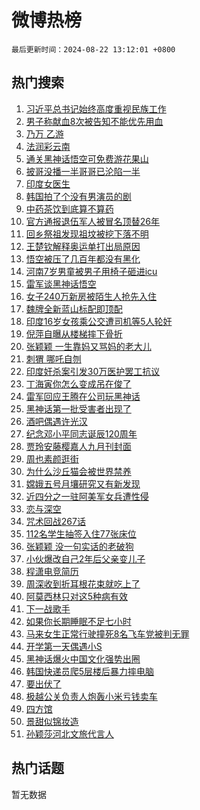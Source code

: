 # 微博热榜

`最后更新时间：2024-08-22 13:12:01 +0800`

## 热门搜索

1. [习近平总书记始终高度重视民族工作](https://m.weibo.cn/search?containerid=100103type%3D1%26t%3D10%26q%3D%23%E4%B9%A0%E8%BF%91%E5%B9%B3%E6%80%BB%E4%B9%A6%E8%AE%B0%E5%A7%8B%E7%BB%88%E9%AB%98%E5%BA%A6%E9%87%8D%E8%A7%86%E6%B0%91%E6%97%8F%E5%B7%A5%E4%BD%9C%23&stream_entry_id=51&isnewpage=1&extparam=seat%3D1%26filter_type%3Drealtimehot%26stream_entry_id%3D51%26c_type%3D51%26q%3D%2523%25E4%25B9%25A0%25E8%25BF%2591%25E5%25B9%25B3%25E6%2580%25BB%25E4%25B9%25A6%25E8%25AE%25B0%25E5%25A7%258B%25E7%25BB%2588%25E9%25AB%2598%25E5%25BA%25A6%25E9%2587%258D%25E8%25A7%2586%25E6%25B0%2591%25E6%2597%258F%25E5%25B7%25A5%25E4%25BD%259C%2523%26pos%3D0%26dgr%3D0%26cate%3D10103%26display_time%3D1724303520%26pre_seqid%3D1724303519982022823227)
1. [男子称献血8次被告知不能优先用血](https://m.weibo.cn/search?containerid=100103type%3D1%26t%3D10%26q%3D%23%E7%94%B7%E5%AD%90%E7%A7%B0%E7%8C%AE%E8%A1%808%E6%AC%A1%E8%A2%AB%E5%91%8A%E7%9F%A5%E4%B8%8D%E8%83%BD%E4%BC%98%E5%85%88%E7%94%A8%E8%A1%80%23&stream_entry_id=31&isnewpage=1&extparam=seat%3D1%26stream_entry_id%3D31%26realpos%3D1%26band_rank%3D1%26lcate%3D5001%26filter_type%3Drealtimehot%26cate%3D5001%26pos%3D0%26q%3D%2523%25E7%2594%25B7%25E5%25AD%2590%25E7%25A7%25B0%25E7%258C%25AE%25E8%25A1%25808%25E6%25AC%25A1%25E8%25A2%25AB%25E5%2591%258A%25E7%259F%25A5%25E4%25B8%258D%25E8%2583%25BD%25E4%25BC%2598%25E5%2585%2588%25E7%2594%25A8%25E8%25A1%2580%2523%26c_type%3D31%26dgr%3D0%26flag%3D1%26display_time%3D1724303520%26pre_seqid%3D1724303519982022823227)
1. [乃万 乙游](https://m.weibo.cn/search?containerid=100103type%3D1%26t%3D10%26q%3D%E4%B9%83%E4%B8%87+%E4%B9%99%E6%B8%B8&stream_entry_id=31&isnewpage=1&extparam=seat%3D1%26stream_entry_id%3D31%26realpos%3D2%26band_rank%3D2%26lcate%3D5001%26filter_type%3Drealtimehot%26cate%3D5001%26pos%3D1%26q%3D%25E4%25B9%2583%25E4%25B8%2587%2520%25E4%25B9%2599%25E6%25B8%25B8%26c_type%3D31%26dgr%3D0%26flag%3D2%26display_time%3D1724303520%26pre_seqid%3D1724303519982022823227)
1. [法润彩云南](https://m.weibo.cn/search?containerid=100103type%3D1%26t%3D10%26q%3D%23%E6%B3%95%E6%B6%A6%E5%BD%A9%E4%BA%91%E5%8D%97%23&stream_entry_id=31&isnewpage=1&extparam=seat%3D1%26stream_entry_id%3D31%26realpos%3D3%26band_rank%3D3%26lcate%3D5001%26filter_type%3Drealtimehot%26cate%3D5001%26pos%3D2%26q%3D%2523%25E6%25B3%2595%25E6%25B6%25A6%25E5%25BD%25A9%25E4%25BA%2591%25E5%258D%2597%2523%26c_type%3D31%26dgr%3D0%26flag%3D0%26display_time%3D1724303520%26pre_seqid%3D1724303519982022823227)
1. [通关黑神话悟空可免费游花果山](https://m.weibo.cn/search?containerid=100103type%3D1%26t%3D10%26q%3D%23%E9%80%9A%E5%85%B3%E9%BB%91%E7%A5%9E%E8%AF%9D%E6%82%9F%E7%A9%BA%E5%8F%AF%E5%85%8D%E8%B4%B9%E6%B8%B8%E8%8A%B1%E6%9E%9C%E5%B1%B1%23&stream_entry_id=31&isnewpage=1&extparam=seat%3D1%26stream_entry_id%3D31%26realpos%3D4%26band_rank%3D4%26lcate%3D5001%26filter_type%3Drealtimehot%26cate%3D5001%26pos%3D3%26q%3D%2523%25E9%2580%259A%25E5%2585%25B3%25E9%25BB%2591%25E7%25A5%259E%25E8%25AF%259D%25E6%2582%259F%25E7%25A9%25BA%25E5%258F%25AF%25E5%2585%258D%25E8%25B4%25B9%25E6%25B8%25B8%25E8%258A%25B1%25E6%259E%259C%25E5%25B1%25B1%2523%26c_type%3D31%26dgr%3D0%26flag%3D1%26display_time%3D1724303520%26pre_seqid%3D1724303519982022823227)
1. [披哥没播一半哥哥已沦陷一半](https://m.weibo.cn/search?containerid=100103type%3D1%26t%3D10%26q%3D%E6%8A%AB%E5%93%A5%E6%B2%A1%E6%92%AD%E4%B8%80%E5%8D%8A%E5%93%A5%E5%93%A5%E5%B7%B2%E6%B2%A6%E9%99%B7%E4%B8%80%E5%8D%8A&stream_entry_id=31&isnewpage=1&extparam=seat%3D1%26stream_entry_id%3D31%26realpos%3D5%26band_rank%3D5%26lcate%3D5001%26filter_type%3Drealtimehot%26cate%3D5001%26pos%3D4%26q%3D%25E6%258A%25AB%25E5%2593%25A5%25E6%25B2%25A1%25E6%2592%25AD%25E4%25B8%2580%25E5%258D%258A%25E5%2593%25A5%25E5%2593%25A5%25E5%25B7%25B2%25E6%25B2%25A6%25E9%2599%25B7%25E4%25B8%2580%25E5%258D%258A%26c_type%3D31%26dgr%3D0%26flag%3D1%26display_time%3D1724303520%26pre_seqid%3D1724303519982022823227)
1. [印度女医生](https://m.weibo.cn/search?containerid=100103type%3D1%26t%3D10%26q%3D%E5%8D%B0%E5%BA%A6%E5%A5%B3%E5%8C%BB%E7%94%9F&stream_entry_id=31&isnewpage=1&extparam=seat%3D1%26stream_entry_id%3D31%26realpos%3D6%26band_rank%3D6%26lcate%3D5001%26filter_type%3Drealtimehot%26cate%3D5001%26pos%3D5%26q%3D%25E5%258D%25B0%25E5%25BA%25A6%25E5%25A5%25B3%25E5%258C%25BB%25E7%2594%259F%26c_type%3D31%26dgr%3D0%26flag%3D1%26display_time%3D1724303520%26pre_seqid%3D1724303519982022823227)
1. [韩国拍了个没有男演员的剧](https://m.weibo.cn/search?containerid=100103type%3D1%26t%3D10%26q%3D%23%E9%9F%A9%E5%9B%BD%E6%8B%8D%E4%BA%86%E4%B8%AA%E6%B2%A1%E6%9C%89%E7%94%B7%E6%BC%94%E5%91%98%E7%9A%84%E5%89%A7%23&stream_entry_id=31&isnewpage=1&extparam=seat%3D1%26stream_entry_id%3D31%26realpos%3D7%26band_rank%3D7%26lcate%3D5001%26filter_type%3Drealtimehot%26cate%3D5001%26pos%3D6%26q%3D%2523%25E9%259F%25A9%25E5%259B%25BD%25E6%258B%258D%25E4%25BA%2586%25E4%25B8%25AA%25E6%25B2%25A1%25E6%259C%2589%25E7%2594%25B7%25E6%25BC%2594%25E5%2591%2598%25E7%259A%2584%25E5%2589%25A7%2523%26c_type%3D31%26dgr%3D0%26flag%3D1%26display_time%3D1724303520%26pre_seqid%3D1724303519982022823227)
1. [中药茶饮到底算不算药](https://m.weibo.cn/search?containerid=100103type%3D1%26t%3D10%26q%3D%23%E4%B8%AD%E8%8D%AF%E8%8C%B6%E9%A5%AE%E5%88%B0%E5%BA%95%E7%AE%97%E4%B8%8D%E7%AE%97%E8%8D%AF%23&stream_entry_id=31&isnewpage=1&extparam=seat%3D1%26stream_entry_id%3D31%26realpos%3D8%26band_rank%3D8%26lcate%3D5001%26filter_type%3Drealtimehot%26cate%3D5001%26pos%3D7%26q%3D%2523%25E4%25B8%25AD%25E8%258D%25AF%25E8%258C%25B6%25E9%25A5%25AE%25E5%2588%25B0%25E5%25BA%2595%25E7%25AE%2597%25E4%25B8%258D%25E7%25AE%2597%25E8%258D%25AF%2523%26c_type%3D31%26dgr%3D0%26flag%3D0%26display_time%3D1724303520%26pre_seqid%3D1724303519982022823227)
1. [官方通报退伍军人被冒名顶替26年](https://m.weibo.cn/search?containerid=100103type%3D1%26t%3D10%26q%3D%23%E5%AE%98%E6%96%B9%E9%80%9A%E6%8A%A5%E9%80%80%E4%BC%8D%E5%86%9B%E4%BA%BA%E8%A2%AB%E5%86%92%E5%90%8D%E9%A1%B6%E6%9B%BF26%E5%B9%B4%23&stream_entry_id=31&isnewpage=1&extparam=seat%3D1%26stream_entry_id%3D31%26realpos%3D9%26band_rank%3D9%26lcate%3D5001%26filter_type%3Drealtimehot%26cate%3D5001%26pos%3D8%26q%3D%2523%25E5%25AE%2598%25E6%2596%25B9%25E9%2580%259A%25E6%258A%25A5%25E9%2580%2580%25E4%25BC%258D%25E5%2586%259B%25E4%25BA%25BA%25E8%25A2%25AB%25E5%2586%2592%25E5%2590%258D%25E9%25A1%25B6%25E6%259B%25BF26%25E5%25B9%25B4%2523%26c_type%3D31%26dgr%3D0%26flag%3D1%26display_time%3D1724303520%26pre_seqid%3D1724303519982022823227)
1. [回乡祭祖发现祖坟被挖下落不明](https://m.weibo.cn/search?containerid=100103type%3D1%26t%3D10%26q%3D%23%E5%9B%9E%E4%B9%A1%E7%A5%AD%E7%A5%96%E5%8F%91%E7%8E%B0%E7%A5%96%E5%9D%9F%E8%A2%AB%E6%8C%96%E4%B8%8B%E8%90%BD%E4%B8%8D%E6%98%8E%23&stream_entry_id=31&isnewpage=1&extparam=seat%3D1%26stream_entry_id%3D31%26realpos%3D10%26band_rank%3D10%26lcate%3D5001%26filter_type%3Drealtimehot%26cate%3D5001%26pos%3D9%26q%3D%2523%25E5%259B%259E%25E4%25B9%25A1%25E7%25A5%25AD%25E7%25A5%2596%25E5%258F%2591%25E7%258E%25B0%25E7%25A5%2596%25E5%259D%259F%25E8%25A2%25AB%25E6%258C%2596%25E4%25B8%258B%25E8%2590%25BD%25E4%25B8%258D%25E6%2598%258E%2523%26c_type%3D31%26dgr%3D0%26flag%3D1%26display_time%3D1724303520%26pre_seqid%3D1724303519982022823227)
1. [王楚钦解释奥运单打出局原因](https://m.weibo.cn/search?containerid=100103type%3D1%26t%3D10%26q%3D%23%E7%8E%8B%E6%A5%9A%E9%92%A6%E8%A7%A3%E9%87%8A%E5%A5%A5%E8%BF%90%E5%8D%95%E6%89%93%E5%87%BA%E5%B1%80%E5%8E%9F%E5%9B%A0%23&stream_entry_id=31&isnewpage=1&extparam=seat%3D1%26stream_entry_id%3D31%26realpos%3D11%26band_rank%3D11%26lcate%3D5001%26filter_type%3Drealtimehot%26cate%3D5001%26pos%3D10%26q%3D%2523%25E7%258E%258B%25E6%25A5%259A%25E9%2592%25A6%25E8%25A7%25A3%25E9%2587%258A%25E5%25A5%25A5%25E8%25BF%2590%25E5%258D%2595%25E6%2589%2593%25E5%2587%25BA%25E5%25B1%2580%25E5%258E%259F%25E5%259B%25A0%2523%26c_type%3D31%26dgr%3D0%26flag%3D2%26display_time%3D1724303520%26pre_seqid%3D1724303519982022823227)
1. [悟空被压了几百年都没有黑化](https://m.weibo.cn/search?containerid=100103type%3D1%26t%3D10%26q%3D%E6%82%9F%E7%A9%BA%E8%A2%AB%E5%8E%8B%E4%BA%86%E5%87%A0%E7%99%BE%E5%B9%B4%E9%83%BD%E6%B2%A1%E6%9C%89%E9%BB%91%E5%8C%96&stream_entry_id=31&isnewpage=1&extparam=seat%3D1%26stream_entry_id%3D31%26realpos%3D12%26band_rank%3D12%26lcate%3D5001%26filter_type%3Drealtimehot%26cate%3D5001%26pos%3D11%26q%3D%25E6%2582%259F%25E7%25A9%25BA%25E8%25A2%25AB%25E5%258E%258B%25E4%25BA%2586%25E5%2587%25A0%25E7%2599%25BE%25E5%25B9%25B4%25E9%2583%25BD%25E6%25B2%25A1%25E6%259C%2589%25E9%25BB%2591%25E5%258C%2596%26c_type%3D31%26dgr%3D0%26flag%3D0%26display_time%3D1724303520%26pre_seqid%3D1724303519982022823227)
1. [河南7岁男童被男子用椅子砸进icu](https://m.weibo.cn/search?containerid=100103type%3D1%26t%3D10%26q%3D%23%E6%B2%B3%E5%8D%977%E5%B2%81%E7%94%B7%E7%AB%A5%E8%A2%AB%E7%94%B7%E5%AD%90%E7%94%A8%E6%A4%85%E5%AD%90%E7%A0%B8%E8%BF%9Bicu%23&stream_entry_id=31&isnewpage=1&extparam=seat%3D1%26stream_entry_id%3D31%26realpos%3D13%26band_rank%3D13%26lcate%3D5001%26filter_type%3Drealtimehot%26cate%3D5001%26pos%3D12%26q%3D%2523%25E6%25B2%25B3%25E5%258D%25977%25E5%25B2%2581%25E7%2594%25B7%25E7%25AB%25A5%25E8%25A2%25AB%25E7%2594%25B7%25E5%25AD%2590%25E7%2594%25A8%25E6%25A4%2585%25E5%25AD%2590%25E7%25A0%25B8%25E8%25BF%259Bicu%2523%26c_type%3D31%26dgr%3D0%26flag%3D0%26display_time%3D1724303520%26pre_seqid%3D1724303519982022823227)
1. [雷军谈黑神话悟空](https://m.weibo.cn/search?containerid=100103type%3D1%26t%3D10%26q%3D%23%E9%9B%B7%E5%86%9B%E8%B0%88%E9%BB%91%E7%A5%9E%E8%AF%9D%E6%82%9F%E7%A9%BA%23&stream_entry_id=31&isnewpage=1&extparam=seat%3D1%26stream_entry_id%3D31%26realpos%3D14%26band_rank%3D14%26lcate%3D5001%26filter_type%3Drealtimehot%26cate%3D5001%26pos%3D13%26q%3D%2523%25E9%259B%25B7%25E5%2586%259B%25E8%25B0%2588%25E9%25BB%2591%25E7%25A5%259E%25E8%25AF%259D%25E6%2582%259F%25E7%25A9%25BA%2523%26c_type%3D31%26dgr%3D0%26flag%3D1%26display_time%3D1724303520%26pre_seqid%3D1724303519982022823227)
1. [女子240万新房被陌生人抢先入住](https://m.weibo.cn/search?containerid=100103type%3D1%26t%3D10%26q%3D%23%E5%A5%B3%E5%AD%90240%E4%B8%87%E6%96%B0%E6%88%BF%E8%A2%AB%E9%99%8C%E7%94%9F%E4%BA%BA%E6%8A%A2%E5%85%88%E5%85%A5%E4%BD%8F%23&stream_entry_id=31&isnewpage=1&extparam=seat%3D1%26stream_entry_id%3D31%26realpos%3D15%26band_rank%3D15%26lcate%3D5001%26filter_type%3Drealtimehot%26cate%3D5001%26pos%3D14%26q%3D%2523%25E5%25A5%25B3%25E5%25AD%2590240%25E4%25B8%2587%25E6%2596%25B0%25E6%2588%25BF%25E8%25A2%25AB%25E9%2599%258C%25E7%2594%259F%25E4%25BA%25BA%25E6%258A%25A2%25E5%2585%2588%25E5%2585%25A5%25E4%25BD%258F%2523%26c_type%3D31%26dgr%3D0%26flag%3D0%26display_time%3D1724303520%26pre_seqid%3D1724303519982022823227)
1. [魏牌全新蓝山标配即顶配](https://m.weibo.cn/search?containerid=100103type%3D1%26t%3D10%26q%3D%23%E9%AD%8F%E7%89%8C%E5%85%A8%E6%96%B0%E8%93%9D%E5%B1%B1%E6%A0%87%E9%85%8D%E5%8D%B3%E9%A1%B6%E9%85%8D%23&stream_entry_id=31&isnewpage=1&extparam=seat%3D1%26stream_entry_id%3D31%26realpos%3D16%26flag%3D0%26band_rank%3D16%26lcate%3D5001%26filter_type%3Drealtimehot%26cate%3D5001%26pos%3D15%26q%3D%2523%25E9%25AD%258F%25E7%2589%258C%25E5%2585%25A8%25E6%2596%25B0%25E8%2593%259D%25E5%25B1%25B1%25E6%25A0%2587%25E9%2585%258D%25E5%258D%25B3%25E9%25A1%25B6%25E9%2585%258D%2523%26c_type%3D31%26dgr%3D0%26adid%3D250925%26display_time%3D1724303520%26pre_seqid%3D1724303519982022823227)
1. [印度16岁女孩乘公交遭司机等5人轮奸](https://m.weibo.cn/search?containerid=100103type%3D1%26t%3D10%26q%3D%23%E5%8D%B0%E5%BA%A616%E5%B2%81%E5%A5%B3%E5%AD%A9%E4%B9%98%E5%85%AC%E4%BA%A4%E9%81%AD%E5%8F%B8%E6%9C%BA%E7%AD%895%E4%BA%BA%E8%BD%AE%E5%A5%B8%23&stream_entry_id=31&isnewpage=1&extparam=seat%3D1%26stream_entry_id%3D31%26realpos%3D17%26band_rank%3D17%26lcate%3D5001%26filter_type%3Drealtimehot%26cate%3D5001%26pos%3D16%26q%3D%2523%25E5%258D%25B0%25E5%25BA%25A616%25E5%25B2%2581%25E5%25A5%25B3%25E5%25AD%25A9%25E4%25B9%2598%25E5%2585%25AC%25E4%25BA%25A4%25E9%2581%25AD%25E5%258F%25B8%25E6%259C%25BA%25E7%25AD%25895%25E4%25BA%25BA%25E8%25BD%25AE%25E5%25A5%25B8%2523%26c_type%3D31%26dgr%3D0%26flag%3D0%26display_time%3D1724303520%26pre_seqid%3D1724303519982022823227)
1. [倪萍自曝从楼梯摔下骨折](https://m.weibo.cn/search?containerid=100103type%3D1%26t%3D10%26q%3D%23%E5%80%AA%E8%90%8D%E8%87%AA%E6%9B%9D%E4%BB%8E%E6%A5%BC%E6%A2%AF%E6%91%94%E4%B8%8B%E9%AA%A8%E6%8A%98%23&stream_entry_id=31&isnewpage=1&extparam=seat%3D1%26stream_entry_id%3D31%26realpos%3D18%26band_rank%3D18%26lcate%3D5001%26filter_type%3Drealtimehot%26cate%3D5001%26pos%3D17%26q%3D%2523%25E5%2580%25AA%25E8%2590%258D%25E8%2587%25AA%25E6%259B%259D%25E4%25BB%258E%25E6%25A5%25BC%25E6%25A2%25AF%25E6%2591%2594%25E4%25B8%258B%25E9%25AA%25A8%25E6%258A%2598%2523%26c_type%3D31%26dgr%3D0%26flag%3D1%26display_time%3D1724303520%26pre_seqid%3D1724303519982022823227)
1. [张颖颖 一生靠妈又骂妈的老大儿](https://m.weibo.cn/search?containerid=100103type%3D1%26t%3D10%26q%3D%E5%BC%A0%E9%A2%96%E9%A2%96+%E4%B8%80%E7%94%9F%E9%9D%A0%E5%A6%88%E5%8F%88%E9%AA%82%E5%A6%88%E7%9A%84%E8%80%81%E5%A4%A7%E5%84%BF&stream_entry_id=31&isnewpage=1&extparam=seat%3D1%26stream_entry_id%3D31%26realpos%3D19%26band_rank%3D19%26lcate%3D5001%26filter_type%3Drealtimehot%26cate%3D5001%26pos%3D18%26q%3D%25E5%25BC%25A0%25E9%25A2%2596%25E9%25A2%2596%2520%25E4%25B8%2580%25E7%2594%259F%25E9%259D%25A0%25E5%25A6%2588%25E5%258F%2588%25E9%25AA%2582%25E5%25A6%2588%25E7%259A%2584%25E8%2580%2581%25E5%25A4%25A7%25E5%2584%25BF%26c_type%3D31%26dgr%3D0%26flag%3D1%26display_time%3D1724303520%26pre_seqid%3D1724303519982022823227)
1. [刺猬 哪吒自刎](https://m.weibo.cn/search?containerid=100103type%3D1%26t%3D10%26q%3D%E5%88%BA%E7%8C%AC+%E5%93%AA%E5%90%92%E8%87%AA%E5%88%8E&stream_entry_id=31&isnewpage=1&extparam=seat%3D1%26stream_entry_id%3D31%26realpos%3D20%26band_rank%3D20%26lcate%3D5001%26filter_type%3Drealtimehot%26cate%3D5001%26pos%3D19%26q%3D%25E5%2588%25BA%25E7%258C%25AC%2520%25E5%2593%25AA%25E5%2590%2592%25E8%2587%25AA%25E5%2588%258E%26c_type%3D31%26dgr%3D0%26flag%3D1%26display_time%3D1724303520%26pre_seqid%3D1724303519982022823227)
1. [印度奸杀案引发30万医护罢工抗议](https://m.weibo.cn/search?containerid=100103type%3D1%26t%3D10%26q%3D%23%E5%8D%B0%E5%BA%A6%E5%A5%B8%E6%9D%80%E6%A1%88%E5%BC%95%E5%8F%9130%E4%B8%87%E5%8C%BB%E6%8A%A4%E7%BD%A2%E5%B7%A5%E6%8A%97%E8%AE%AE%23&stream_entry_id=31&isnewpage=1&extparam=seat%3D1%26stream_entry_id%3D31%26realpos%3D21%26band_rank%3D21%26lcate%3D5001%26filter_type%3Drealtimehot%26cate%3D5001%26pos%3D20%26q%3D%2523%25E5%258D%25B0%25E5%25BA%25A6%25E5%25A5%25B8%25E6%259D%2580%25E6%25A1%2588%25E5%25BC%2595%25E5%258F%259130%25E4%25B8%2587%25E5%258C%25BB%25E6%258A%25A4%25E7%25BD%25A2%25E5%25B7%25A5%25E6%258A%2597%25E8%25AE%25AE%2523%26c_type%3D31%26dgr%3D0%26flag%3D2%26display_time%3D1724303520%26pre_seqid%3D1724303519982022823227)
1. [丁海寅你怎么变成吊在俊了](https://m.weibo.cn/search?containerid=100103type%3D1%26t%3D10%26q%3D%E4%B8%81%E6%B5%B7%E5%AF%85%E4%BD%A0%E6%80%8E%E4%B9%88%E5%8F%98%E6%88%90%E5%90%8A%E5%9C%A8%E4%BF%8A%E4%BA%86&stream_entry_id=31&isnewpage=1&extparam=seat%3D1%26stream_entry_id%3D31%26realpos%3D22%26band_rank%3D22%26lcate%3D5001%26filter_type%3Drealtimehot%26cate%3D5001%26pos%3D21%26q%3D%25E4%25B8%2581%25E6%25B5%25B7%25E5%25AF%2585%25E4%25BD%25A0%25E6%2580%258E%25E4%25B9%2588%25E5%258F%2598%25E6%2588%2590%25E5%2590%258A%25E5%259C%25A8%25E4%25BF%258A%25E4%25BA%2586%26c_type%3D31%26dgr%3D0%26flag%3D1%26display_time%3D1724303520%26pre_seqid%3D1724303519982022823227)
1. [雷军回应王腾在公司玩黑神话](https://m.weibo.cn/search?containerid=100103type%3D1%26t%3D10%26q%3D%23%E9%9B%B7%E5%86%9B%E5%9B%9E%E5%BA%94%E7%8E%8B%E8%85%BE%E5%9C%A8%E5%85%AC%E5%8F%B8%E7%8E%A9%E9%BB%91%E7%A5%9E%E8%AF%9D%23&stream_entry_id=31&isnewpage=1&extparam=seat%3D1%26stream_entry_id%3D31%26realpos%3D23%26band_rank%3D23%26lcate%3D5001%26filter_type%3Drealtimehot%26cate%3D5001%26pos%3D22%26q%3D%2523%25E9%259B%25B7%25E5%2586%259B%25E5%259B%259E%25E5%25BA%2594%25E7%258E%258B%25E8%2585%25BE%25E5%259C%25A8%25E5%2585%25AC%25E5%258F%25B8%25E7%258E%25A9%25E9%25BB%2591%25E7%25A5%259E%25E8%25AF%259D%2523%26c_type%3D31%26dgr%3D0%26flag%3D1%26display_time%3D1724303520%26pre_seqid%3D1724303519982022823227)
1. [黑神话第一批受害者出现了](https://m.weibo.cn/search?containerid=100103type%3D1%26t%3D10%26q%3D%23%E9%BB%91%E7%A5%9E%E8%AF%9D%E7%AC%AC%E4%B8%80%E6%89%B9%E5%8F%97%E5%AE%B3%E8%80%85%E5%87%BA%E7%8E%B0%E4%BA%86%23&stream_entry_id=31&isnewpage=1&extparam=seat%3D1%26stream_entry_id%3D31%26realpos%3D24%26band_rank%3D24%26lcate%3D5001%26filter_type%3Drealtimehot%26cate%3D5001%26pos%3D23%26q%3D%2523%25E9%25BB%2591%25E7%25A5%259E%25E8%25AF%259D%25E7%25AC%25AC%25E4%25B8%2580%25E6%2589%25B9%25E5%258F%2597%25E5%25AE%25B3%25E8%2580%2585%25E5%2587%25BA%25E7%258E%25B0%25E4%25BA%2586%2523%26c_type%3D31%26dgr%3D0%26flag%3D1%26display_time%3D1724303520%26pre_seqid%3D1724303519982022823227)
1. [酒吧偶遇许光汉](https://m.weibo.cn/search?containerid=100103type%3D1%26t%3D10%26q%3D%23%E9%85%92%E5%90%A7%E5%81%B6%E9%81%87%E8%AE%B8%E5%85%89%E6%B1%89%23&stream_entry_id=31&isnewpage=1&extparam=seat%3D1%26stream_entry_id%3D31%26realpos%3D25%26band_rank%3D25%26lcate%3D5001%26filter_type%3Drealtimehot%26cate%3D5001%26pos%3D24%26q%3D%2523%25E9%2585%2592%25E5%2590%25A7%25E5%2581%25B6%25E9%2581%2587%25E8%25AE%25B8%25E5%2585%2589%25E6%25B1%2589%2523%26c_type%3D31%26dgr%3D0%26flag%3D0%26display_time%3D1724303520%26pre_seqid%3D1724303519982022823227)
1. [纪念邓小平同志诞辰120周年](https://m.weibo.cn/search?containerid=100103type%3D1%26t%3D10%26q%3D%23%E7%BA%AA%E5%BF%B5%E9%82%93%E5%B0%8F%E5%B9%B3%E5%90%8C%E5%BF%97%E8%AF%9E%E8%BE%B0120%E5%91%A8%E5%B9%B4%23&stream_entry_id=31&isnewpage=1&extparam=seat%3D1%26stream_entry_id%3D31%26realpos%3D26%26band_rank%3D26%26lcate%3D5001%26filter_type%3Drealtimehot%26cate%3D5001%26pos%3D25%26q%3D%2523%25E7%25BA%25AA%25E5%25BF%25B5%25E9%2582%2593%25E5%25B0%258F%25E5%25B9%25B3%25E5%2590%258C%25E5%25BF%2597%25E8%25AF%259E%25E8%25BE%25B0120%25E5%2591%25A8%25E5%25B9%25B4%2523%26c_type%3D31%26dgr%3D0%26flag%3D0%26display_time%3D1724303520%26pre_seqid%3D1724303519982022823227)
1. [贾玲安藤樱嘉人九月刊封面](https://m.weibo.cn/search?containerid=100103type%3D1%26t%3D10%26q%3D%23%E8%B4%BE%E7%8E%B2%E5%AE%89%E8%97%A4%E6%A8%B1%E5%98%89%E4%BA%BA%E4%B9%9D%E6%9C%88%E5%88%8A%E5%B0%81%E9%9D%A2%23&stream_entry_id=31&isnewpage=1&extparam=seat%3D1%26stream_entry_id%3D31%26realpos%3D27%26band_rank%3D27%26lcate%3D5001%26filter_type%3Drealtimehot%26cate%3D5001%26pos%3D26%26q%3D%2523%25E8%25B4%25BE%25E7%258E%25B2%25E5%25AE%2589%25E8%2597%25A4%25E6%25A8%25B1%25E5%2598%2589%25E4%25BA%25BA%25E4%25B9%259D%25E6%259C%2588%25E5%2588%258A%25E5%25B0%2581%25E9%259D%25A2%2523%26c_type%3D31%26dgr%3D0%26flag%3D1%26display_time%3D1724303520%26pre_seqid%3D1724303519982022823227)
1. [周也素颜逛街](https://m.weibo.cn/search?containerid=100103type%3D1%26t%3D10%26q%3D%23%E5%91%A8%E4%B9%9F%E7%B4%A0%E9%A2%9C%E9%80%9B%E8%A1%97%23&stream_entry_id=31&isnewpage=1&extparam=seat%3D1%26stream_entry_id%3D31%26realpos%3D28%26band_rank%3D28%26lcate%3D5001%26filter_type%3Drealtimehot%26cate%3D5001%26pos%3D27%26q%3D%2523%25E5%2591%25A8%25E4%25B9%259F%25E7%25B4%25A0%25E9%25A2%259C%25E9%2580%259B%25E8%25A1%2597%2523%26c_type%3D31%26dgr%3D0%26flag%3D1%26display_time%3D1724303520%26pre_seqid%3D1724303519982022823227)
1. [为什么沙丘猫会被世界禁养](https://m.weibo.cn/search?containerid=100103type%3D1%26t%3D10%26q%3D%E4%B8%BA%E4%BB%80%E4%B9%88%E6%B2%99%E4%B8%98%E7%8C%AB%E4%BC%9A%E8%A2%AB%E4%B8%96%E7%95%8C%E7%A6%81%E5%85%BB&stream_entry_id=31&isnewpage=1&extparam=seat%3D1%26stream_entry_id%3D31%26realpos%3D29%26band_rank%3D29%26lcate%3D5001%26filter_type%3Drealtimehot%26cate%3D5001%26pos%3D28%26q%3D%25E4%25B8%25BA%25E4%25BB%2580%25E4%25B9%2588%25E6%25B2%2599%25E4%25B8%2598%25E7%258C%25AB%25E4%25BC%259A%25E8%25A2%25AB%25E4%25B8%2596%25E7%2595%258C%25E7%25A6%2581%25E5%2585%25BB%26c_type%3D31%26dgr%3D0%26flag%3D1%26display_time%3D1724303520%26pre_seqid%3D1724303519982022823227)
1. [嫦娥五号月壤研究又有新发现](https://m.weibo.cn/search?containerid=100103type%3D1%26t%3D10%26q%3D%23%E5%AB%A6%E5%A8%A5%E4%BA%94%E5%8F%B7%E6%9C%88%E5%A3%A4%E7%A0%94%E7%A9%B6%E5%8F%88%E6%9C%89%E6%96%B0%E5%8F%91%E7%8E%B0%23&stream_entry_id=31&isnewpage=1&extparam=seat%3D1%26stream_entry_id%3D31%26realpos%3D30%26band_rank%3D30%26lcate%3D5001%26filter_type%3Drealtimehot%26cate%3D5001%26pos%3D29%26q%3D%2523%25E5%25AB%25A6%25E5%25A8%25A5%25E4%25BA%2594%25E5%258F%25B7%25E6%259C%2588%25E5%25A3%25A4%25E7%25A0%2594%25E7%25A9%25B6%25E5%258F%2588%25E6%259C%2589%25E6%2596%25B0%25E5%258F%2591%25E7%258E%25B0%2523%26c_type%3D31%26dgr%3D0%26flag%3D1%26display_time%3D1724303520%26pre_seqid%3D1724303519982022823227)
1. [近四分之一驻阿美军女兵遭性侵](https://m.weibo.cn/search?containerid=100103type%3D1%26t%3D10%26q%3D%23%E8%BF%91%E5%9B%9B%E5%88%86%E4%B9%8B%E4%B8%80%E9%A9%BB%E9%98%BF%E7%BE%8E%E5%86%9B%E5%A5%B3%E5%85%B5%E9%81%AD%E6%80%A7%E4%BE%B5%23&stream_entry_id=31&isnewpage=1&extparam=seat%3D1%26stream_entry_id%3D31%26realpos%3D31%26band_rank%3D31%26lcate%3D5001%26filter_type%3Drealtimehot%26cate%3D5001%26pos%3D30%26q%3D%2523%25E8%25BF%2591%25E5%259B%259B%25E5%2588%2586%25E4%25B9%258B%25E4%25B8%2580%25E9%25A9%25BB%25E9%2598%25BF%25E7%25BE%258E%25E5%2586%259B%25E5%25A5%25B3%25E5%2585%25B5%25E9%2581%25AD%25E6%2580%25A7%25E4%25BE%25B5%2523%26c_type%3D31%26dgr%3D0%26flag%3D0%26display_time%3D1724303520%26pre_seqid%3D1724303519982022823227)
1. [恋与深空](https://m.weibo.cn/search?containerid=100103type%3D1%26t%3D10%26q%3D%E6%81%8B%E4%B8%8E%E6%B7%B1%E7%A9%BA&stream_entry_id=31&isnewpage=1&extparam=seat%3D1%26stream_entry_id%3D31%26realpos%3D32%26band_rank%3D32%26lcate%3D5001%26filter_type%3Drealtimehot%26cate%3D5001%26pos%3D31%26q%3D%25E6%2581%258B%25E4%25B8%258E%25E6%25B7%25B1%25E7%25A9%25BA%26c_type%3D31%26dgr%3D0%26flag%3D1%26display_time%3D1724303520%26pre_seqid%3D1724303519982022823227)
1. [咒术回战267话](https://m.weibo.cn/search?containerid=100103type%3D1%26t%3D10%26q%3D%E5%92%92%E6%9C%AF%E5%9B%9E%E6%88%98267%E8%AF%9D&stream_entry_id=31&isnewpage=1&extparam=seat%3D1%26stream_entry_id%3D31%26realpos%3D33%26band_rank%3D33%26lcate%3D5001%26filter_type%3Drealtimehot%26cate%3D5001%26pos%3D32%26q%3D%25E5%2592%2592%25E6%259C%25AF%25E5%259B%259E%25E6%2588%2598267%25E8%25AF%259D%26c_type%3D31%26dgr%3D0%26flag%3D1%26display_time%3D1724303520%26pre_seqid%3D1724303519982022823227)
1. [112名学生抽签入住77张床位](https://m.weibo.cn/search?containerid=100103type%3D1%26t%3D10%26q%3D%23112%E5%90%8D%E5%AD%A6%E7%94%9F%E6%8A%BD%E7%AD%BE%E5%85%A5%E4%BD%8F77%E5%BC%A0%E5%BA%8A%E4%BD%8D%23&stream_entry_id=31&isnewpage=1&extparam=seat%3D1%26stream_entry_id%3D31%26realpos%3D34%26band_rank%3D34%26lcate%3D5001%26filter_type%3Drealtimehot%26cate%3D5001%26pos%3D33%26q%3D%2523112%25E5%2590%258D%25E5%25AD%25A6%25E7%2594%259F%25E6%258A%25BD%25E7%25AD%25BE%25E5%2585%25A5%25E4%25BD%258F77%25E5%25BC%25A0%25E5%25BA%258A%25E4%25BD%258D%2523%26c_type%3D31%26dgr%3D0%26flag%3D1%26display_time%3D1724303520%26pre_seqid%3D1724303519982022823227)
1. [张颖颖 没一句实话的老破狗](https://m.weibo.cn/search?containerid=100103type%3D1%26t%3D10%26q%3D%E5%BC%A0%E9%A2%96%E9%A2%96+%E6%B2%A1%E4%B8%80%E5%8F%A5%E5%AE%9E%E8%AF%9D%E7%9A%84%E8%80%81%E7%A0%B4%E7%8B%97&stream_entry_id=31&isnewpage=1&extparam=seat%3D1%26stream_entry_id%3D31%26realpos%3D35%26band_rank%3D35%26lcate%3D5001%26filter_type%3Drealtimehot%26cate%3D5001%26pos%3D34%26q%3D%25E5%25BC%25A0%25E9%25A2%2596%25E9%25A2%2596%2520%25E6%25B2%25A1%25E4%25B8%2580%25E5%258F%25A5%25E5%25AE%259E%25E8%25AF%259D%25E7%259A%2584%25E8%2580%2581%25E7%25A0%25B4%25E7%258B%2597%26c_type%3D31%26dgr%3D0%26flag%3D1%26display_time%3D1724303520%26pre_seqid%3D1724303519982022823227)
1. [小伙爆改自己2年后父亲变儿子](https://m.weibo.cn/search?containerid=100103type%3D1%26t%3D10%26q%3D%23%E5%B0%8F%E4%BC%99%E7%88%86%E6%94%B9%E8%87%AA%E5%B7%B12%E5%B9%B4%E5%90%8E%E7%88%B6%E4%BA%B2%E5%8F%98%E5%84%BF%E5%AD%90%23&stream_entry_id=31&isnewpage=1&extparam=seat%3D1%26stream_entry_id%3D31%26realpos%3D36%26band_rank%3D36%26lcate%3D5001%26filter_type%3Drealtimehot%26cate%3D5001%26pos%3D35%26q%3D%2523%25E5%25B0%258F%25E4%25BC%2599%25E7%2588%2586%25E6%2594%25B9%25E8%2587%25AA%25E5%25B7%25B12%25E5%25B9%25B4%25E5%2590%258E%25E7%2588%25B6%25E4%25BA%25B2%25E5%258F%2598%25E5%2584%25BF%25E5%25AD%2590%2523%26c_type%3D31%26dgr%3D0%26flag%3D0%26display_time%3D1724303520%26pre_seqid%3D1724303519982022823227)
1. [程潇电竞简历](https://m.weibo.cn/search?containerid=100103type%3D1%26t%3D10%26q%3D%23%E7%A8%8B%E6%BD%87%E7%94%B5%E7%AB%9E%E7%AE%80%E5%8E%86%23&stream_entry_id=31&isnewpage=1&extparam=seat%3D1%26stream_entry_id%3D31%26realpos%3D37%26band_rank%3D37%26lcate%3D5001%26filter_type%3Drealtimehot%26cate%3D5001%26pos%3D36%26q%3D%2523%25E7%25A8%258B%25E6%25BD%2587%25E7%2594%25B5%25E7%25AB%259E%25E7%25AE%2580%25E5%258E%2586%2523%26c_type%3D31%26dgr%3D0%26flag%3D1%26display_time%3D1724303520%26pre_seqid%3D1724303519982022823227)
1. [周深收到折耳根花束就吃上了](https://m.weibo.cn/search?containerid=100103type%3D1%26t%3D10%26q%3D%E5%91%A8%E6%B7%B1%E6%94%B6%E5%88%B0%E6%8A%98%E8%80%B3%E6%A0%B9%E8%8A%B1%E6%9D%9F%E5%B0%B1%E5%90%83%E4%B8%8A%E4%BA%86&stream_entry_id=31&isnewpage=1&extparam=seat%3D1%26stream_entry_id%3D31%26realpos%3D38%26band_rank%3D38%26lcate%3D5001%26filter_type%3Drealtimehot%26cate%3D5001%26pos%3D37%26q%3D%25E5%2591%25A8%25E6%25B7%25B1%25E6%2594%25B6%25E5%2588%25B0%25E6%258A%2598%25E8%2580%25B3%25E6%25A0%25B9%25E8%258A%25B1%25E6%259D%259F%25E5%25B0%25B1%25E5%2590%2583%25E4%25B8%258A%25E4%25BA%2586%26c_type%3D31%26dgr%3D0%26flag%3D1%26display_time%3D1724303520%26pre_seqid%3D1724303519982022823227)
1. [阿莫西林只对这5种病有效](https://m.weibo.cn/search?containerid=100103type%3D1%26t%3D10%26q%3D%E9%98%BF%E8%8E%AB%E8%A5%BF%E6%9E%97%E5%8F%AA%E5%AF%B9%E8%BF%995%E7%A7%8D%E7%97%85%E6%9C%89%E6%95%88&stream_entry_id=31&isnewpage=1&extparam=seat%3D1%26stream_entry_id%3D31%26realpos%3D39%26band_rank%3D39%26lcate%3D5001%26filter_type%3Drealtimehot%26cate%3D5001%26pos%3D38%26q%3D%25E9%2598%25BF%25E8%258E%25AB%25E8%25A5%25BF%25E6%259E%2597%25E5%258F%25AA%25E5%25AF%25B9%25E8%25BF%25995%25E7%25A7%258D%25E7%2597%2585%25E6%259C%2589%25E6%2595%2588%26c_type%3D31%26dgr%3D0%26flag%3D1%26display_time%3D1724303520%26pre_seqid%3D1724303519982022823227)
1. [下一战歌手](https://m.weibo.cn/search?containerid=100103type%3D1%26t%3D10%26q%3D%E4%B8%8B%E4%B8%80%E6%88%98%E6%AD%8C%E6%89%8B&stream_entry_id=31&isnewpage=1&extparam=seat%3D1%26stream_entry_id%3D31%26realpos%3D40%26band_rank%3D40%26lcate%3D5001%26filter_type%3Drealtimehot%26cate%3D5001%26pos%3D39%26q%3D%25E4%25B8%258B%25E4%25B8%2580%25E6%2588%2598%25E6%25AD%258C%25E6%2589%258B%26c_type%3D31%26dgr%3D0%26flag%3D0%26display_time%3D1724303520%26pre_seqid%3D1724303519982022823227)
1. [如果你长期睡眠不足七小时](https://m.weibo.cn/search?containerid=100103type%3D1%26t%3D10%26q%3D%23%E5%A6%82%E6%9E%9C%E4%BD%A0%E9%95%BF%E6%9C%9F%E7%9D%A1%E7%9C%A0%E4%B8%8D%E8%B6%B3%E4%B8%83%E5%B0%8F%E6%97%B6%23&stream_entry_id=31&isnewpage=1&extparam=seat%3D1%26stream_entry_id%3D31%26realpos%3D41%26band_rank%3D41%26lcate%3D5001%26filter_type%3Drealtimehot%26cate%3D5001%26pos%3D40%26q%3D%2523%25E5%25A6%2582%25E6%259E%259C%25E4%25BD%25A0%25E9%2595%25BF%25E6%259C%259F%25E7%259D%25A1%25E7%259C%25A0%25E4%25B8%258D%25E8%25B6%25B3%25E4%25B8%2583%25E5%25B0%258F%25E6%2597%25B6%2523%26c_type%3D31%26dgr%3D0%26flag%3D0%26display_time%3D1724303520%26pre_seqid%3D1724303519982022823227)
1. [马来女生正常行驶撞死8名飞车党被判无罪](https://m.weibo.cn/search?containerid=100103type%3D1%26t%3D10%26q%3D%23%E9%A9%AC%E6%9D%A5%E5%A5%B3%E7%94%9F%E6%AD%A3%E5%B8%B8%E8%A1%8C%E9%A9%B6%E6%92%9E%E6%AD%BB8%E5%90%8D%E9%A3%9E%E8%BD%A6%E5%85%9A%E8%A2%AB%E5%88%A4%E6%97%A0%E7%BD%AA%23&stream_entry_id=31&isnewpage=1&extparam=seat%3D1%26stream_entry_id%3D31%26realpos%3D42%26band_rank%3D42%26lcate%3D5001%26filter_type%3Drealtimehot%26cate%3D5001%26pos%3D41%26q%3D%2523%25E9%25A9%25AC%25E6%259D%25A5%25E5%25A5%25B3%25E7%2594%259F%25E6%25AD%25A3%25E5%25B8%25B8%25E8%25A1%258C%25E9%25A9%25B6%25E6%2592%259E%25E6%25AD%25BB8%25E5%2590%258D%25E9%25A3%259E%25E8%25BD%25A6%25E5%2585%259A%25E8%25A2%25AB%25E5%2588%25A4%25E6%2597%25A0%25E7%25BD%25AA%2523%26c_type%3D31%26dgr%3D0%26flag%3D0%26display_time%3D1724303520%26pre_seqid%3D1724303519982022823227)
1. [开学第一天偶遇小S](https://m.weibo.cn/search?containerid=100103type%3D1%26t%3D10%26q%3D%23%E5%BC%80%E5%AD%A6%E7%AC%AC%E4%B8%80%E5%A4%A9%E5%81%B6%E9%81%87%E5%B0%8FS%23&stream_entry_id=31&isnewpage=1&extparam=seat%3D1%26stream_entry_id%3D31%26realpos%3D43%26band_rank%3D43%26lcate%3D5001%26filter_type%3Drealtimehot%26cate%3D5001%26pos%3D42%26q%3D%2523%25E5%25BC%2580%25E5%25AD%25A6%25E7%25AC%25AC%25E4%25B8%2580%25E5%25A4%25A9%25E5%2581%25B6%25E9%2581%2587%25E5%25B0%258FS%2523%26c_type%3D31%26dgr%3D0%26flag%3D1%26display_time%3D1724303520%26pre_seqid%3D1724303519982022823227)
1. [黑神话爆火中国文化强势出圈](https://m.weibo.cn/search?containerid=100103type%3D1%26t%3D10%26q%3D%23%E9%BB%91%E7%A5%9E%E8%AF%9D%E7%88%86%E7%81%AB%E4%B8%AD%E5%9B%BD%E6%96%87%E5%8C%96%E5%BC%BA%E5%8A%BF%E5%87%BA%E5%9C%88%23&stream_entry_id=31&isnewpage=1&extparam=seat%3D1%26stream_entry_id%3D31%26realpos%3D44%26band_rank%3D44%26lcate%3D5001%26filter_type%3Drealtimehot%26cate%3D5001%26pos%3D43%26q%3D%2523%25E9%25BB%2591%25E7%25A5%259E%25E8%25AF%259D%25E7%2588%2586%25E7%2581%25AB%25E4%25B8%25AD%25E5%259B%25BD%25E6%2596%2587%25E5%258C%2596%25E5%25BC%25BA%25E5%258A%25BF%25E5%2587%25BA%25E5%259C%2588%2523%26c_type%3D31%26dgr%3D0%26flag%3D1%26display_time%3D1724303520%26pre_seqid%3D1724303519982022823227)
1. [韩国快递员爬5层楼后暴力摔电脑](https://m.weibo.cn/search?containerid=100103type%3D1%26t%3D10%26q%3D%23%E9%9F%A9%E5%9B%BD%E5%BF%AB%E9%80%92%E5%91%98%E7%88%AC5%E5%B1%82%E6%A5%BC%E5%90%8E%E6%9A%B4%E5%8A%9B%E6%91%94%E7%94%B5%E8%84%91%23&stream_entry_id=31&isnewpage=1&extparam=seat%3D1%26stream_entry_id%3D31%26realpos%3D45%26band_rank%3D45%26lcate%3D5001%26filter_type%3Drealtimehot%26cate%3D5001%26pos%3D44%26q%3D%2523%25E9%259F%25A9%25E5%259B%25BD%25E5%25BF%25AB%25E9%2580%2592%25E5%2591%2598%25E7%2588%25AC5%25E5%25B1%2582%25E6%25A5%25BC%25E5%2590%258E%25E6%259A%25B4%25E5%258A%259B%25E6%2591%2594%25E7%2594%25B5%25E8%2584%2591%2523%26c_type%3D31%26dgr%3D0%26flag%3D0%26display_time%3D1724303520%26pre_seqid%3D1724303519982022823227)
1. [要出伏了](https://m.weibo.cn/search?containerid=100103type%3D1%26t%3D10%26q%3D%23%E8%A6%81%E5%87%BA%E4%BC%8F%E4%BA%86%23&stream_entry_id=31&isnewpage=1&extparam=seat%3D1%26stream_entry_id%3D31%26realpos%3D46%26band_rank%3D46%26lcate%3D5001%26filter_type%3Drealtimehot%26cate%3D5001%26pos%3D45%26q%3D%2523%25E8%25A6%2581%25E5%2587%25BA%25E4%25BC%258F%25E4%25BA%2586%2523%26c_type%3D31%26dgr%3D0%26flag%3D0%26display_time%3D1724303520%26pre_seqid%3D1724303519982022823227)
1. [极越公关负责人炮轰小米亏钱卖车](https://m.weibo.cn/search?containerid=100103type%3D1%26t%3D10%26q%3D%23%E6%9E%81%E8%B6%8A%E5%85%AC%E5%85%B3%E8%B4%9F%E8%B4%A3%E4%BA%BA%E7%82%AE%E8%BD%B0%E5%B0%8F%E7%B1%B3%E4%BA%8F%E9%92%B1%E5%8D%96%E8%BD%A6%23&stream_entry_id=31&isnewpage=1&extparam=seat%3D1%26stream_entry_id%3D31%26realpos%3D47%26band_rank%3D47%26lcate%3D5001%26filter_type%3Drealtimehot%26cate%3D5001%26pos%3D46%26q%3D%2523%25E6%259E%2581%25E8%25B6%258A%25E5%2585%25AC%25E5%2585%25B3%25E8%25B4%259F%25E8%25B4%25A3%25E4%25BA%25BA%25E7%2582%25AE%25E8%25BD%25B0%25E5%25B0%258F%25E7%25B1%25B3%25E4%25BA%258F%25E9%2592%25B1%25E5%258D%2596%25E8%25BD%25A6%2523%26c_type%3D31%26dgr%3D0%26flag%3D1%26display_time%3D1724303520%26pre_seqid%3D1724303519982022823227)
1. [四方馆](https://m.weibo.cn/search?containerid=100103type%3D1%26t%3D10%26q%3D%E5%9B%9B%E6%96%B9%E9%A6%86&stream_entry_id=31&isnewpage=1&extparam=seat%3D1%26stream_entry_id%3D31%26realpos%3D48%26band_rank%3D48%26lcate%3D5001%26filter_type%3Drealtimehot%26cate%3D5001%26pos%3D47%26q%3D%25E5%259B%259B%25E6%2596%25B9%25E9%25A6%2586%26c_type%3D31%26dgr%3D0%26flag%3D1%26display_time%3D1724303520%26pre_seqid%3D1724303519982022823227)
1. [景甜似锦妆造](https://m.weibo.cn/search?containerid=100103type%3D1%26t%3D10%26q%3D%23%E6%99%AF%E7%94%9C%E4%BC%BC%E9%94%A6%E5%A6%86%E9%80%A0%23&stream_entry_id=31&isnewpage=1&extparam=seat%3D1%26stream_entry_id%3D31%26realpos%3D49%26band_rank%3D49%26lcate%3D5001%26filter_type%3Drealtimehot%26cate%3D5001%26pos%3D48%26q%3D%2523%25E6%2599%25AF%25E7%2594%259C%25E4%25BC%25BC%25E9%2594%25A6%25E5%25A6%2586%25E9%2580%25A0%2523%26c_type%3D31%26dgr%3D0%26flag%3D1%26display_time%3D1724303520%26pre_seqid%3D1724303519982022823227)
1. [孙颖莎河北文旅代言人](https://m.weibo.cn/search?containerid=100103type%3D1%26t%3D10%26q%3D%23%E5%AD%99%E9%A2%96%E8%8E%8E%E6%B2%B3%E5%8C%97%E6%96%87%E6%97%85%E4%BB%A3%E8%A8%80%E4%BA%BA%23&stream_entry_id=31&isnewpage=1&extparam=seat%3D1%26stream_entry_id%3D31%26realpos%3D50%26band_rank%3D50%26lcate%3D5001%26filter_type%3Drealtimehot%26cate%3D5001%26pos%3D49%26q%3D%2523%25E5%25AD%2599%25E9%25A2%2596%25E8%258E%258E%25E6%25B2%25B3%25E5%258C%2597%25E6%2596%2587%25E6%2597%2585%25E4%25BB%25A3%25E8%25A8%2580%25E4%25BA%25BA%2523%26c_type%3D31%26dgr%3D0%26flag%3D0%26display_time%3D1724303520%26pre_seqid%3D1724303519982022823227)

## 热门话题

暂无数据
